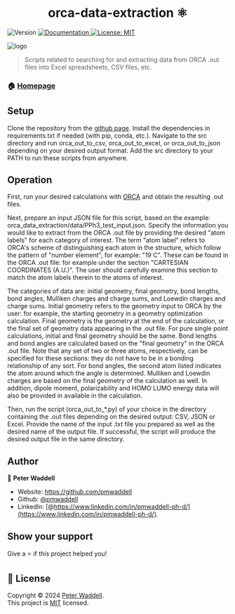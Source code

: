 <h1 align="center">orca-data-extraction ⚛️</h1>
<p>
  <img alt="Version" src="https://img.shields.io/badge/version-0.1.0-blue.svg?cacheSeconds=2592000" />
  <a href="https://readthedocs.org/projects/orca-data-extraction/" target="_blank">
    <img alt="Documentation" src="https://img.shields.io/badge/documentation-yes-brightgreen.svg" />
  </a>
  <a href="https://www.mit.edu/~amini/LICENSE.md" target="_blank">
    <img alt="License: MIT" src="https://img.shields.io/badge/License-MIT-yellow.svg" />
  </a>
</p>

![logo](logo.PNG)

> Scripts related to searching for and extracting data from ORCA .out files into Excel spreadsheets, CSV files, etc.

### 🏠 [Homepage](https://github.com/pmwaddell/orca-data-extraction)

## Setup

Clone the repository from the [github page](https://github.com/pmwaddell/orca-data-extraction). Install the dependencies
in requirements.txt if needed (with pip, conda, etc.). Navigate to the src directory and run orca_out_to_csv, 
orca_out_to_excel, or orca_out_to_json depending on your desired output format. Add the src directory to your PATH to 
run these scripts from anywhere.

## Operation

First, run your desired calculations with [ORCA](https://www.kofo.mpg.de/en/research/services/orca) and obtain the 
resulting .out files. 

Next, prepare an input JSON file for this script, based on the example: orca_data_extraction/data/PPh3_test_input.json. 
Specify the information you would like to extract from the ORCA .out file by providing the desired "atom labels" for 
each category of interest. The term "atom label" refers to ORCA's scheme of distinguishing each atom in the structure, 
which follow the pattern of "number element", for example: "19 C". These can be found in the ORCA .out file: for 
example under the section "CARTESIAN COORDINATES (A.U.)". The user should carefully examine this section to match the 
atom labels therein to the atoms of interest.

The categories of data are: initial geometry, final geometry, bond lengths, bond angles, Mulliken charges and charge 
sums, and Loewdin charges and charge sums. Initial geometry refers to the geometry input to ORCA by the user: for 
example, the starting geometry in a geometry optimization calculation. Final geometry is the geometry at the end of the 
calculation, or the final set of geometry data appearing in the .out file. For pure single point calculations, initial 
and final geometry should be the same. Bond lengths and bond angles are calculated based on the "final geometry" in the 
ORCA .out file. Note that any set of two or three atoms, respectively, can be specified for these sections: they do not 
have to be in a bonding relationship of any sort. For bond angles, the second atom listed indicates the atom around 
which the angle is determined. Mulliken and Loewdin charges are based on the final geometry of the calculation as well. 
In addition, dipole moment, polarizability and HOMO LUMO energy data will also be provided in available in the 
calculation.

Then, run the script (orca_out_to_*.py) of your choice in the directory containing the .out files depending on the 
desired output: CSV, JSON or Excel. Provide the name of the input .txt file you prepared as well as the desired name 
of the output file. If successful, the script will produce the desired output file in the same directory.

## Author

👤 **Peter Waddell**

* Website: https://github.com/pmwaddell
* Github: [@pmwaddell](https://github.com/pmwaddell)
* LinkedIn: [@https://www.linkedin.com/in/pmwaddell-ph-d/](https://www.linkedin.com/in/pmwaddell-ph-d/).

## Show your support

Give a ⭐️ if this project helped you!

## 📝 License

Copyright © 2024 [Peter Waddell](https://github.com/pmwaddell).<br />
This project is [MIT](https://www.mit.edu/~amini/LICENSE.md) licensed.
